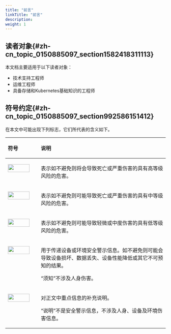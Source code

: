 ```yaml
---
title: "前言"
linkTitle: "前言"
description: 
weight: 1
---
```


## 读者对象{#zh-cn_topic_0150885097_section1582418311113}

本文档主要适用于以下读者对象：

-   技术支持工程师
-   运维工程师
-   具备存储和Kubernetes基础知识的工程师

## 符号约定{#zh-cn_topic_0150885097_section992586151412}

在本文中可能出现下列标志，它们所代表的含义如下。

<a name="zh-cn_topic_0140239342_table1092583494419"></a>
<table><thead align="left"><tr id="zh-cn_topic_0140239342_row5925534194412"><th class="cellrowborder" valign="top" width="20.580000000000002%" id="mcps1.1.3.1.1"><p id="zh-cn_topic_0140239342_p392513413443"><a name="zh-cn_topic_0140239342_p392513413443"></a><a name="zh-cn_topic_0140239342_p392513413443"></a><strong id="zh-cn_topic_0140239342_b119258344448"><a name="zh-cn_topic_0140239342_b119258344448"></a><a name="zh-cn_topic_0140239342_b119258344448"></a>符号</strong></p>
</th>
<th class="cellrowborder" valign="top" width="79.42%" id="mcps1.1.3.1.2"><p id="zh-cn_topic_0140239342_p18925434144418"><a name="zh-cn_topic_0140239342_p18925434144418"></a><a name="zh-cn_topic_0140239342_p18925434144418"></a><strong id="zh-cn_topic_0140239342_b20925203484412"><a name="zh-cn_topic_0140239342_b20925203484412"></a><a name="zh-cn_topic_0140239342_b20925203484412"></a>说明</strong></p>
</th>
</tr>
</thead>
<tbody><tr id="zh-cn_topic_0140239342_row199251834104413"><td class="cellrowborder" valign="top" width="20.580000000000002%" headers="mcps1.1.3.1.1 "><p id="zh-cn_topic_0140239342_p10925173420449"><a name="zh-cn_topic_0140239342_p10925173420449"></a><a name="zh-cn_topic_0140239342_p10925173420449"></a><a name="zh-cn_topic_0140239342_image19925163414449"></a><a name="zh-cn_topic_0140239342_image19925163414449"></a><span><img class="" id="zh-cn_topic_0140239342_image19925163414449" height="25.270000000000003" width="67.83" src="/css-docs/figures/zh-cn_image_0000002007964873.png"></span></p>
</td>
<td class="cellrowborder" valign="top" width="79.42%" headers="mcps1.1.3.1.2 "><p id="zh-cn_topic_0140239342_p1992520345443"><a name="zh-cn_topic_0140239342_p1992520345443"></a><a name="zh-cn_topic_0140239342_p1992520345443"></a>表示如不避免则将会导致死亡或严重伤害的具有高等级风险的危害。</p>
</td>
</tr>
<tr id="zh-cn_topic_0140239342_row1892553411445"><td class="cellrowborder" valign="top" width="20.580000000000002%" headers="mcps1.1.3.1.1 "><p id="zh-cn_topic_0140239342_p10925173434418"><a name="zh-cn_topic_0140239342_p10925173434418"></a><a name="zh-cn_topic_0140239342_p10925173434418"></a><a name="zh-cn_topic_0140239342_image10925183419447"></a><a name="zh-cn_topic_0140239342_image10925183419447"></a><span><img class="" id="zh-cn_topic_0140239342_image10925183419447" height="25.270000000000003" width="67.83" src="/css-docs/figures/zh-cn_image_0000001971484886.png"></span></p>
</td>
<td class="cellrowborder" valign="top" width="79.42%" headers="mcps1.1.3.1.2 "><p id="zh-cn_topic_0140239342_p09254345448"><a name="zh-cn_topic_0140239342_p09254345448"></a><a name="zh-cn_topic_0140239342_p09254345448"></a>表示如不避免则可能导致死亡或严重伤害的具有中等级风险的危害。</p>
</td>
</tr>
<tr id="zh-cn_topic_0140239342_row17925134134420"><td class="cellrowborder" valign="top" width="20.580000000000002%" headers="mcps1.1.3.1.1 "><p id="zh-cn_topic_0140239342_p209256341443"><a name="zh-cn_topic_0140239342_p209256341443"></a><a name="zh-cn_topic_0140239342_p209256341443"></a><a name="zh-cn_topic_0140239342_image3925834204416"></a><a name="zh-cn_topic_0140239342_image3925834204416"></a><span><img class="" id="zh-cn_topic_0140239342_image3925834204416" height="25.270000000000003" width="67.83" src="/css-docs/figures/zh-cn_image_0000001971325090.png"></span></p>
</td>
<td class="cellrowborder" valign="top" width="79.42%" headers="mcps1.1.3.1.2 "><p id="zh-cn_topic_0140239342_p39258341443"><a name="zh-cn_topic_0140239342_p39258341443"></a><a name="zh-cn_topic_0140239342_p39258341443"></a>表示如不避免则可能导致轻微或中度伤害的具有低等级风险的危害。</p>
</td>
</tr>
<tr id="zh-cn_topic_0140239342_row592583414414"><td class="cellrowborder" valign="top" width="20.580000000000002%" headers="mcps1.1.3.1.1 "><p id="zh-cn_topic_0140239342_p1292583414446"><a name="zh-cn_topic_0140239342_p1292583414446"></a><a name="zh-cn_topic_0140239342_p1292583414446"></a><a name="zh-cn_topic_0140239342_image392511343441"></a><a name="zh-cn_topic_0140239342_image392511343441"></a><span><img class="" id="zh-cn_topic_0140239342_image392511343441" height="25.270000000000003" width="67.83" src="/css-docs/figures/zh-cn_image_0000002007964889.png"></span></p>
</td>
<td class="cellrowborder" valign="top" width="79.42%" headers="mcps1.1.3.1.2 "><p id="zh-cn_topic_0140239342_p169258345447"><a name="zh-cn_topic_0140239342_p169258345447"></a><a name="zh-cn_topic_0140239342_p169258345447"></a>用于传递设备或环境安全警示信息。如不避免则可能会导致设备损坏、数据丢失、设备性能降低或其它不可预知的结果。</p>
<p id="zh-cn_topic_0140239342_p9925193454410"><a name="zh-cn_topic_0140239342_p9925193454410"></a><a name="zh-cn_topic_0140239342_p9925193454410"></a>“须知”不涉及人身伤害。</p>
</td>
</tr>
<tr id="zh-cn_topic_0140239342_row169251342440"><td class="cellrowborder" valign="top" width="20.580000000000002%" headers="mcps1.1.3.1.1 "><p id="zh-cn_topic_0140239342_p1192514346447"><a name="zh-cn_topic_0140239342_p1192514346447"></a><a name="zh-cn_topic_0140239342_p1192514346447"></a><a name="zh-cn_topic_0140239342_image18925234194414"></a><a name="zh-cn_topic_0140239342_image18925234194414"></a><span><img class="" id="zh-cn_topic_0140239342_image18925234194414" height="25.270000000000003" width="67.83" src="/css-docs/figures/zh-cn_image_0000002007845453.png"></span></p>
</td>
<td class="cellrowborder" valign="top" width="79.42%" headers="mcps1.1.3.1.2 "><p id="zh-cn_topic_0140239342_p1992511341444"><a name="zh-cn_topic_0140239342_p1992511341444"></a><a name="zh-cn_topic_0140239342_p1992511341444"></a>对正文中重点信息的补充说明。</p>
<p id="zh-cn_topic_0140239342_p9925434124419"><a name="zh-cn_topic_0140239342_p9925434124419"></a><a name="zh-cn_topic_0140239342_p9925434124419"></a>“说明”不是安全警示信息，不涉及人身、设备及环境伤害信息。</p>
</td>
</tr>
</tbody>
</table>
